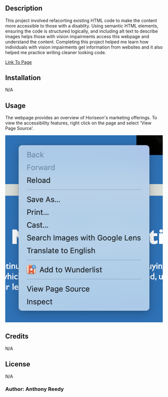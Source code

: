 # <Accessibility Challenge>

## Description

This project involved refacorting existing HTML code to make the content more accessible to those with a disablity. Using semantic HTML elements, ensuring the code is structured logically, and including alt text to describe images helps those with vision impairments access this webpage and understand the content. Completing this project helped me learn how individuals with vision impairments get information from websites and it also helped me practice writing cleaner looking code.  

[Link To Page](https://asreedy82.github.io/accessibility-challenge/)

## Installation

N/A

## Usage

The webpage provides an overview of Horiseon's marketing offerings. To view the accessibility features, right click on the page and select 'View Page Source'.

![Screen shot of how to view page source](assets/images/Screen-Shot-01.png)

## Credits

N/A

## License

N/A

### Author: Anthony Reedy